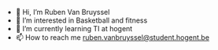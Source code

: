 - 👋 Hi, I’m Ruben Van Bruyssel
- 👀 I’m interested in Basketball and fitness
- 🌱 I’m currently learning TI at hogent
- 📫 How to reach me ruben.vanbruyssel@student.hogent.be

<!---
Ruben-Van-Bruyssel/Ruben-Van-Bruyssel is a ✨ special ✨ repository because its `README.md` (this file) appears on your GitHub profile.
You can click the Preview link to take a look at your changes.
--->
